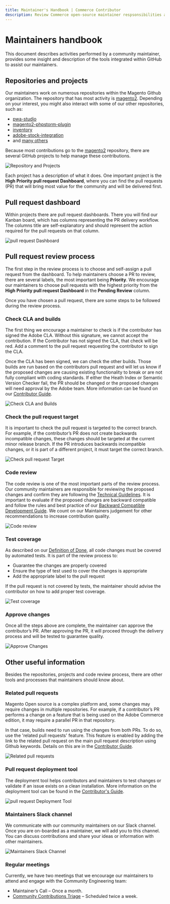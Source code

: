 ```yaml
---
title: Maintainer's Handbook | Commerce Contributor
description: Review Commerce open-source maintainer respsonsibilities and GitHub tools to make performing those activities easier.
---
```


# Maintainers handbook

This document describes activities performed by a community maintainer, provides some insight and description of the tools integrated within GitHub to assist our maintainers.

## Repositories and projects

Our maintainers work on numerous repositories within the Magento Github organization. The repository that has most activity is [magento2](https://github.com/magento/magento2). Depending on your interest, you might also interact with some of our other repositories, such as:

-  [pwa-studio](https://developer.adobe.com/commerce/pwa-studio/)
-  [magento2-phpstorm-plugin](https://github.com/magento/magento2-phpstorm-plugin)
-  [inventory](https://github.com/magento/inventory)
-  [adobe-stock-integration](https://github.com/magento/adobe-stock-integration)
-  and [many others](https://github.com/magento)

Because most contributions go to the [magento2](https://github.com/magento/magento2) repository, there are several GitHub projects to help manage these contributions.

![Repository and Projects](../../_images/repo-and-projects.png)

Each project has a description of what it does. One important project is the **High Priority pull request Dashboard**, where you can find the pull requests (PR) that will bring most value for the community and will be delivered first.

## Pull request dashboard

Within projects there are pull request dashboards. There you will find our Kanban board, which has columns representing the PR delivery workflow. The columns title are self-explanatory and should represent the action required for the pull requests on that column.

![pull request Dashboard](../../_images/pr-dashboard.png)

## Pull request review process

The first step in the review process is to choose and self-assign a pull request from the dashboard. To help maintainers choose a PR to review, there are several labels, the most important being **Priority**. We encourage our maintainers to choose pull requests with the highest priority from the **High Priority pull request Dashboard** in the **Pending Review** column.

Once you have chosen a pull request, there are some steps to be followed during the review process.

### Check CLA and builds

The first thing we encourage a maintainer to check is if the contributor has signed the Adobe CLA. Without this signature, we cannot accept the contribution. If the Contributor has not signed the CLA, that check will be red. Add a comment to the pull request requesting the contributor to sign the CLA.

Once the CLA has been signed, we can check the other builds. Those builds are run based on the contributors pull request and will let us know if the proposed changes are causing existing functionality to break or are not fully compliant with coding standards. If either the Heath Index or Semantic Version Checker fail, the PR should be changed or the proposed changes will need approval by the Adobe team. More information can be found on our [Contributor Guide](../code-contributions/pull-request-tests.md).

![Check CLA and Builds](../../_images/builds-and-checks.png)

### Check the pull request target

It is important to check the pull request is targeted to the correct branch. For example, if the contributor’s PR does not create backwards incompatible changes, these changes should be targeted at the current minor release branch. If the PR introduces backwards incompatible changes, or it is part of a different project, it must target the correct branch.

![Check pull request Target](../../_images/pr-target-branch.png)

### Code review

The code review is one of the most important parts of the review process. Our community maintainers are responsible for reviewing the proposed changes and confirm they are following the [Technical Guidelines](https://devdocs.magento.com/guides/v2.4/coding-standards/technical-guidelines.html). It is important to evaluate if the proposed changes are backward compatible and follow the rules and best practice of our [Backward Compatible Development Guide](../code-contributions/backward-compatibility-policy.md). We count on our Maintainers judgement for other recommendations to increase contribution quality.

![Code review](../../_images/pr-code-review.png)

### Test coverage

As described on our [Definition of Done](../code-contributions/definition-of-done.md), all code changes must be covered by automated tests. It is part of the review process to:

-  Guarantee the changes are properly covered
-  Ensure the type of test used to cover the changes is appropriate
-  Add the appropriate label to the pull request

If the pull request is not covered by tests, the maintainer should advise the contributor on how to add proper test coverage.

![Test coverage](../../_images/test-coverage-labels.png)

### Approve changes

Once all the steps above are complete, the maintainer can approve the contributor’s PR. After approving the PR, it will proceed through the delivery process and will be tested to guarantee quality.

![Approve Changes](../../_images/approve-changes.png)

## Other useful information

Besides the repositories, projects and code review process, there are other tools and processes that maintainers should know about.

### Related pull requests

Magento Open source is a complex platform and, some changes may require changes in multiple repositories. For example, if a contributor’s PR performs a change on a feature that is being used on the Adobe Commerce edition, it may require a parallel PR in that repository.

In that case, builds need to run using the changes from both PRs. To do so, use the 'related pull requests' feature. This feature is enabled by adding the link to the related pull request on the main pull request description using Github keywords. Details on this are in the [Contributor Guide](../code-contributions/pull-request-tests.md#related-pull-requests).

![Related pull requests](../../_images/related-prs.png)

### Pull request deployment tool

The deployment tool helps contributors and maintainers to test changes or validate if an issue exists on a clean installation. More information on the deployment tool can be found in the [Contributor's Guide](../code-contributions/index.md#contributor-assistant).

![pull request Deployment Tool](../../_images/deployment-comments.png)

### Maintainers Slack channel

We communicate with our community maintainers on our Slack channel. Once you are on-boarded as a maintainer, we will add you to this channel. You can discuss contributions and share your ideas or information with other maintainers.

![Maintainers Slack Channel](../../_images/slack-channel.png)

### Regular meetings

Currently, we have two meetings that we encourage our maintainers to attend and engage with the Community Engineering team:

-  Maintainer’s Call – Once a month.
-  [Community Contributions Triage](https://github.com/magento/magento2/wiki/Public-Triage-Meeting) – Scheduled twice a week.
